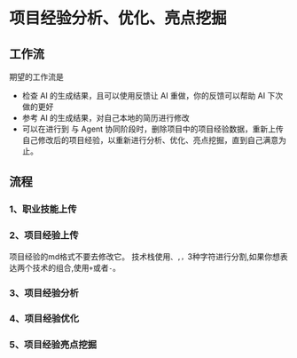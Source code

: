 # 项目经验分析、优化、亮点挖掘

## 工作流

期望的工作流是

- 检查 AI 的生成结果，且可以使用反馈让 AI 重做，你的反馈可以帮助 AI 下次做的更好
- 参考 AI 的生成结果，对自己本地的简历进行修改
- 可以在进行到 与 Agent 协同阶段时，删除项目中的项目经验数据，重新上传自己修改后的项目经验，以重新进行分析、优化、亮点挖掘，直到自己满意为止。

## 流程

### 1、职业技能上传

### 2、项目经验上传

项目经验的md格式不要去修改它。
技术栈使用`、,，`3种字符进行分割,如果你想表达两个技术的组合,使用`+`或者`-`。

### 3、项目经验分析

### 4、项目经验优化

### 5、项目经验亮点挖掘
